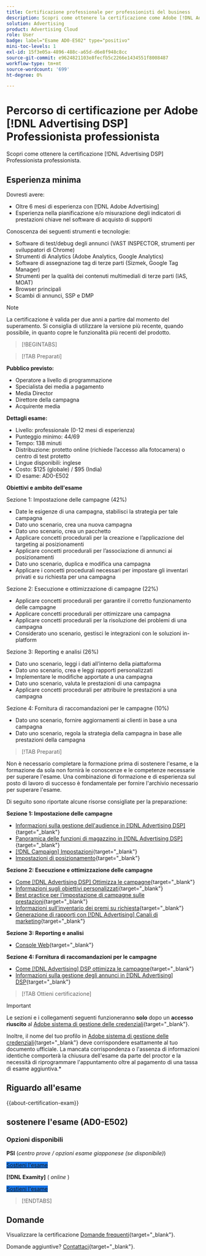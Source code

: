 ```yaml
---
title: Certificazione professionale per professionisti del business
description: Scopri come ottenere la certificazione come Adobe [!DNL Advertising DSP] Professionista di business.
solution: Advertising
product: Advertising Cloud
role: User
badge: label="Esame AD0-E502" type="positivo"
mini-toc-levels: 1
exl-id: 15f3e05a-4896-488c-a65d-d6e8f948c8cc
source-git-commit: e9624821103e8fecfb5c2266e1434551f8008487
workflow-type: tm+mt
source-wordcount: '699'
ht-degree: 0%

---
```


# Percorso di certificazione per Adobe [!DNL Advertising DSP] Professionista professionista

Scopri come ottenere la certificazione [!DNL Advertising DSP] Professionista professionista.

## Esperienza minima

Dovresti avere:

* Oltre 6 mesi di esperienza con [!DNL Adobe Advertising]
* Esperienza nella pianificazione e/o misurazione degli indicatori di prestazioni chiave nel software di acquisto di supporti

Conoscenza dei seguenti strumenti e tecnologie:

* Software di test/debug degli annunci (VAST INSPECTOR, strumenti per sviluppatori di Chrome)
* Strumenti di Analytics (Adobe Analytics, Google Analytics)
* Software di assegnazione tag di terze parti (Sizmek, Google Tag Manager)
* Strumenti per la qualità dei contenuti multimediali di terze parti (IAS, MOAT)
* Browser principali
* Scambi di annunci, SSP e DMP

>[!NOTE]
>
>La certificazione è valida per due anni a partire dal momento del superamento. Si consiglia di utilizzare la versione più recente, quando possibile, in quanto copre le funzionalità più recenti del prodotto.

>[!BEGINTABS]

>[!TAB Preparati]

**Pubblico previsto:**

* Operatore a livello di programmazione
* Specialista dei media a pagamento
* Media Director
* Direttore della campagna
* Acquirente media

**Dettagli esame:**

* Livello: professionale (0-12 mesi di esperienza)
* Punteggio minimo: 44/69
* Tempo: 138 minuti
* Distribuzione: protetto online (richiede l’accesso alla fotocamera) o centro di test protetto
* Lingue disponibili: inglese
* Costo: $125 (globale) / $95 (India)
* ID esame: AD0-E502

**Obiettivi e ambito dell&#39;esame**

Sezione 1: Impostazione delle campagne (42%)

* Date le esigenze di una campagna, stabilisci la strategia per tale campagna
* Dato uno scenario, crea una nuova campagna
* Dato uno scenario, crea un pacchetto
* Applicare concetti procedurali per la creazione e l’applicazione del targeting ai posizionamenti
* Applicare concetti procedurali per l’associazione di annunci ai posizionamenti
* Dato uno scenario, duplica e modifica una campagna
* Applicare i concetti procedurali necessari per impostare gli inventari privati e su richiesta per una campagna

Sezione 2: Esecuzione e ottimizzazione di campagne (22%)

* Applicare concetti procedurali per garantire il corretto funzionamento delle campagne
* Applicare concetti procedurali per ottimizzare una campagna
* Applicare concetti procedurali per la risoluzione dei problemi di una campagna
* Considerato uno scenario, gestisci le integrazioni con le soluzioni in-platform

Sezione 3: Reporting e analisi (26%)

* Dato uno scenario, leggi i dati all’interno della piattaforma
* Dato uno scenario, crea e leggi rapporti personalizzati
* Implementare le modifiche apportate a una campagna
* Dato uno scenario, valuta le prestazioni di una campagna
* Applicare concetti procedurali per attribuire le prestazioni a una campagna

Sezione 4: Fornitura di raccomandazioni per le campagne (10%)

* Dato uno scenario, fornire aggiornamenti ai clienti in base a una campagna
* Dato uno scenario, regola la strategia della campagna in base alle prestazioni della campagna

>[!TAB Preparati]

Non è necessario completare la formazione prima di sostenere l&#39;esame, e la formazione da sola non fornirà le conoscenze e le competenze necessarie per superare l&#39;esame. Una combinazione di formazione e di esperienza sul posto di lavoro di successo è fondamentale per fornire l&#39;archivio necessario per superare l&#39;esame.

Di seguito sono riportate alcune risorse consigliate per la preparazione:

**Sezione 1: Impostazione delle campagne**


* [Informazioni sulla gestione dell&#39;audience in [!DNL Advertising DSP]](https://experienceleague.adobe.com/docs/advertising/dsp/audiences/audience-about.html){target="_blank"}
* [Panoramica delle funzioni di magazzino in [!DNL Advertising DSP]](https://experienceleague.adobe.com/docs/advertising/dsp/inventory/inventory-overview.html){target="_blank"}
* [[!DNL Campaign] Impostazioni](https://experienceleague.adobe.com/docs/advertising/dsp/campaign-management/campaigns/campaign-settings.html){target="_blank"}
* [Impostazioni di posizionamento](https://experienceleague.adobe.com/docs/advertising/dsp/campaign-management/placements/placement-settings.html){target="_blank"}

**Sezione 2: Esecuzione e ottimizzazione delle campagne**

* [Come [!DNL Advertising DSP] Ottimizza le campagne](https://experienceleague.adobe.com/docs/advertising/dsp/optimization/optimization-how-dsp-optimizes-campaigns.html){target="_blank"}
* [Informazioni sugli obiettivi personalizzati](https://experienceleague.adobe.com/docs/advertising/dsp/optimization/custom-goals/custom-goal-about.html){target="_blank"}
* [Best practice per l’impostazione di campagne sulle prestazioni](https://experienceleague.adobe.com/docs/advertising/dsp/optimization/campaign-best-practices-performance.html){target="_blank"}
* [Informazioni sull&#39;inventario dei premi su richiesta](https://experienceleague.adobe.com/docs/advertising/dsp/inventory/on-demand/on-demand-inventory-about.html){target="_blank"}
* [Generazione di rapporti con [!DNL Advertising] Canali di marketing](https://experienceleague.adobe.com/docs/analytics-learn/tutorials/integrations/ad-cloud/reporting-with-advertising-cloud-marketing-channels.html){target="_blank"}

**Sezione 3: Reporting e analisi**

* [Console Web](https://experienceleague.adobe.com/docs/experience-manager-65/deploying/configuring/web-console.html){target="_blank"}

**Sezione 4: Fornitura di raccomandazioni per le campagne**

* [Come [!DNL Advertising] DSP ottimizza le campagne](https://experienceleague.adobe.com/docs/advertising/dsp/optimization/optimization-how-dsp-optimizes-campaigns.html){target="_blank"}
* [Informazioni sulla gestione degli annunci in [!DNL Advertising] DSP](https://experienceleague.adobe.com/docs/advertising/dsp/campaign-management/ads/ad-about.html){target="_blank"}

>[!TAB Ottieni certificazione]

>[!IMPORTANT]
>
>Le sezioni e i collegamenti seguenti funzioneranno **solo**  dopo un **accesso riuscito** al [Adobe sistema di gestione delle credenziali](https://www.certmetrics.com/adobe){target="_blank"}.
>
>Inoltre, il nome del tuo profilo in [Adobe sistema di gestione delle credenziali](https://www.certmetrics.com/adobe){target="_blank"} deve corrispondere esattamente al tuo documento ufficiale. La mancata corrispondenza o l&#39;assenza di informazioni identiche comporterà la chiusura dell&#39;esame da parte del proctor e la necessità di riprogrammare l&#39;appuntamento oltre al pagamento di una tassa di esame aggiuntiva.*

## Riguardo all&#39;esame

{{about-certification-exam}}

## sostenere l&#39;esame (AD0-E502)

### Opzioni disponibili

**PSI** (*centro prove / opzioni esame giapponese (se disponibile)*)

<a href="https://www.certmetrics.com/adobe/candidate/psi_sso_adobe.aspx?redir=yes&amp;ec=AD0-E502" target="_blank" class="spectrum-Button spectrum-Button--fill spectrum-Button--accent spectrum-Button--sizeM is-margin-bottom-big-big at-element-click-tracking" style="background-color:#1473E6">

<span class="spectrum-Button-label has-no-wrap">
   Sostieni l'esame
</span>
</a>

**[!DNL Examity]** ( *online* )

<a href="https://www.certmetrics.com/adobe/candidate/examity_sso.aspx?eid=AD0-E502" target="_blank" class="spectrum-Button spectrum-Button--fill spectrum-Button--accent spectrum-Button--sizeM is-margin-bottom-big-big at-element-click-tracking" style="background-color:#1473E6">

<span class="spectrum-Button-label has-no-wrap">
   Sostieni l'esame
</span>
</a>

>[!ENDTABS]

## Domande

Visualizzare la certificazione [Domande frequenti](https://experienceleague.adobe.com/docs/certification/certification/faq.html){target="_blank"}.

Domande aggiuntive? [Contattaci](mailto:certif@adobe.com){target="_blank"}.
